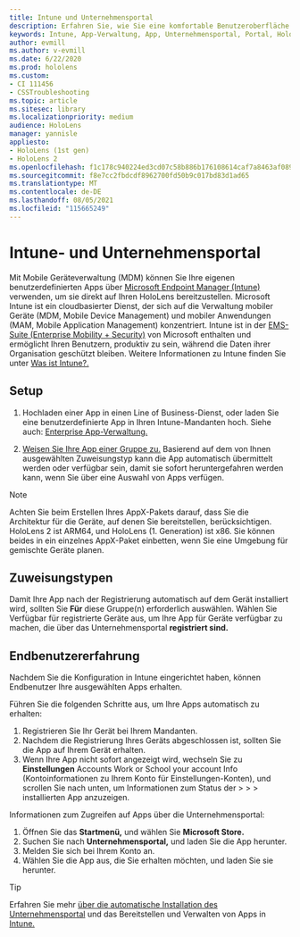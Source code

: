 ```yaml
---
title: Intune und Unternehmensportal
description: Erfahren Sie, wie Sie eine komfortable Benutzeroberfläche mit Intune, der Verwaltung mobiler Geräte und dem Unternehmensportal einrichten, zuweisen und erstellen.
keywords: Intune, App-Verwaltung, App, Unternehmensportal, Portal, HoloLens
author: evmill
ms.author: v-evmill
ms.date: 6/22/2020
ms.prod: hololens
ms.custom:
- CI 111456
- CSSTroubleshooting
ms.topic: article
ms.sitesec: library
ms.localizationpriority: medium
audience: HoloLens
manager: yannisle
appliesto:
- HoloLens (1st gen)
- HoloLens 2
ms.openlocfilehash: f1c178c940224ed3cd07c58b886b176108614caf7a8463af089e2f2357f45553
ms.sourcegitcommit: f8e7cc2fbdcdf8962700fd50b9c017bd83d1ad65
ms.translationtype: MT
ms.contentlocale: de-DE
ms.lasthandoff: 08/05/2021
ms.locfileid: "115665249"
---
```

# <a name="intune--company-portal"></a>Intune- und Unternehmensportal

Mit Mobile Geräteverwaltung (MDM) können Sie Ihre eigenen benutzerdefinierten Apps über [Microsoft Endpoint Manager (Intune)](/intune/windows-holographic-for-business) verwenden, um sie direkt auf Ihren HoloLens bereitzustellen. Microsoft Intune ist ein cloudbasierter Dienst, der sich auf die Verwaltung mobiler Geräte (MDM, Mobile Device Management) und mobiler Anwendungen (MAM, Mobile Application Management) konzentriert. Intune ist in der [EMS-Suite (Enterprise Mobility + Security)](https://www.microsoft.com/microsoft-365/enterprise-mobility-security) von Microsoft enthalten und ermöglicht Ihren Benutzern, produktiv zu sein, während die Daten ihrer Organisation geschützt bleiben. Weitere Informationen zu Intune finden Sie unter [Was ist Intune?.](/mem/intune/fundamentals/what-is-intune)

## <a name="setup"></a>Setup

1. Hochladen einer App in einen Line of Business-Dienst, oder laden Sie eine benutzerdefinierte App in Ihren Intune-Mandanten hoch. Siehe auch: [Enterprise App-Verwaltung.](/windows/client-management/mdm/enterprise-app-management)

2. [Weisen Sie Ihre App einer Gruppe zu.](/mem/intune/apps/apps-deploy) Basierend auf dem von Ihnen ausgewählten Zuweisungstyp kann die App automatisch übermittelt werden oder verfügbar sein, damit sie sofort heruntergefahren werden kann, wenn Sie über eine Auswahl von Apps verfügen.

> [!NOTE]
> Achten Sie beim Erstellen Ihres AppX-Pakets darauf, dass Sie die Architektur für die Geräte, auf denen Sie bereitstellen, berücksichtigen. HoloLens 2 ist ARM64, und HoloLens (1. Generation) ist x86. Sie können beides in ein einzelnes AppX-Paket einbetten, wenn Sie eine Umgebung für gemischte Geräte planen.

## <a name="assignment-types"></a>Zuweisungstypen

Damit Ihre App nach der Registrierung automatisch auf dem Gerät installiert wird, sollten Sie **Für** diese Gruppe(n) erforderlich auswählen.
Wählen Sie Verfügbar für registrierte Geräte aus, um Ihre App für Geräte verfügbar zu machen, die über das Unternehmensportal **registriert sind.**

## <a name="end-user-experience"></a>Endbenutzererfahrung

Nachdem Sie die Konfiguration in Intune eingerichtet haben, können Endbenutzer Ihre ausgewählten Apps erhalten.

Führen Sie die folgenden Schritte aus, um Ihre Apps automatisch zu erhalten:

1. Registrieren Sie Ihr Gerät bei Ihrem Mandanten.
2. Nachdem die Registrierung Ihres Geräts abgeschlossen ist, sollten Sie die App auf Ihrem Gerät erhalten.
3. Wenn Ihre App nicht sofort angezeigt wird, wechseln Sie zu **Einstellungen** Accounts Work or School your account Info (Kontoinformationen zu Ihrem Konto für Einstellungen-Konten), und scrollen Sie nach unten, um Informationen zum Status der  >    >    >   installierten App anzuzeigen.

Informationen zum Zugreifen auf Apps über die Unternehmensportal:

1. Öffnen Sie das **Startmenü,** und wählen Sie **Microsoft Store.**
2. Suchen Sie nach **Unternehmensportal,** und laden Sie die App herunter.
3. Melden Sie sich bei Ihrem Konto an.
4. Wählen Sie die App aus, die Sie erhalten möchten, und laden Sie sie herunter.

> [!Tip]
> Erfahren Sie mehr [über die automatische Installation des Unternehmensportal](/mem/intune/apps/company-portal-app) und das Bereitstellen und Verwalten von Apps in [Intune.](/mem/intune/fundamentals/windows-holographic-for-business#deploy-and-manage-apps)
